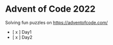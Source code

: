# Advent of Code 2022

Solving fun puzzles on https://adventofcode.com/

- [ x ] Day1
- [ x ] Day2

